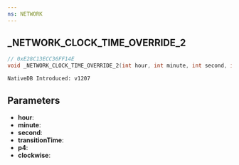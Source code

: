```yaml
---
ns: NETWORK
---
```

## _NETWORK_CLOCK_TIME_OVERRIDE_2

```c
// 0xE28C13ECC36FF14E
void _NETWORK_CLOCK_TIME_OVERRIDE_2(int hour, int minute, int second, int transitionTime, BOOL p4, BOOL clockwise);
```

```
NativeDB Introduced: v1207
```

## Parameters
* **hour**:
* **minute**:
* **second**:
* **transitionTime**:
* **p4**:
* **clockwise**:
